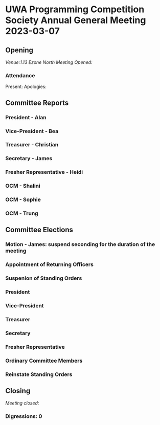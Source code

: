 # UWA Programming Competition Society Annual General Meeting 2023-03-07

## Opening

*Venue:1.13 Ezone North*
*Meeting Opened:*

### Attendance

Present:
Apologies:

## Committee Reports

### President - Alan

### Vice-President - Bea 

### Treasurer - Christian

### Secretary - James

### Fresher Representative - Heidi

### OCM - Shalini

### OCM - Sophie

### OCM - Trung

## Committee Elections

### Motion - James: suspend seconding for the duration of the meeting

### Appointment of Returning Officers

### Suspenion of Standing Orders


### President

### Vice-President

### Treasurer

### Secretary

### Fresher Representative


### Ordinary Committee Members


### Reinstate Standing Orders


## Closing

*Meeting closed:*

### Digressions: 0
